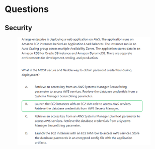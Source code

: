 # Questions

## Security

<figure><img src="../../.gitbook/assets/image (25).png" alt=""><figcaption></figcaption></figure>

